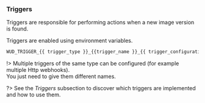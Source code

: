 ### Triggers

Triggers are responsible for performing actions when a new image version is found.
  
Triggers are enabled using environment variables.

```bash
WUD_TRIGGER_{{ trigger_type }}_{{trigger_name }}_{{ trigger_configuration_item }}=XXX
```

!> Multiple triggers of the same type can be configured (for example multiple Http webhooks).  
You just need to give them different names.

?> See the _Triggers_ subsection to discover which triggers are implemented and how to use them.
